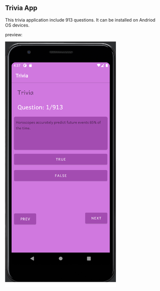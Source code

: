 ## Trivia App

This trivia application include 913 questions.
It can be installed on Andriod OS devices.

preview:

![](images/Trivia_app.png)
